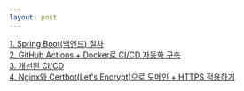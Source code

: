 ```yaml
---
layout: post
--- 
```


<a href="/board/ShopSphere/ShopSphere1">1. Spring Boot(백엔드) 절차</a><br>
<a href="/board/ShopSphere/ShopSphere2">2. GitHub Actions + Docker로 CI/CD 자동화 구축</a><br>
<a href="/board/ShopSphere/ShopSphere3">3. 개선된 CI/CD</a><br>
<a href="/board/ShopSphere/ShopSphere4">4. Nginx와 Certbot(Let's Encrypt)으로 도메인 + HTTPS 적용하기</a><br>
